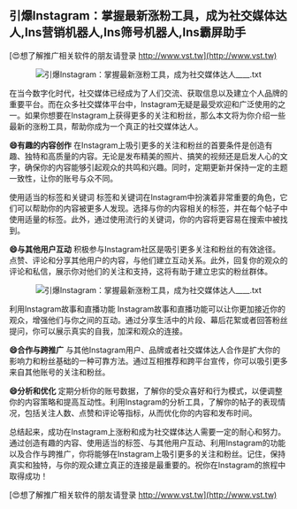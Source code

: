 ## **引爆Instagram：掌握最新涨粉工具，成为社交媒体达人,Ins营销机器人,Ins筛号机器人,Ins霸屏助手**

[😍想了解推广相关软件的朋友请登录 http://www.vst.tw](http://www.vst.tw)

 <center><img src="https://vst.tw/MP4/tuiguang/png/1.png" alt="引爆Instagram：掌握最新涨粉工具，成为社交媒体达人____.txt"></center>

在当今数字化时代，社交媒体已经成为了人们交流、获取信息以及建立个人品牌的重要平台。而在众多社交媒体平台中，Instagram无疑是最受欢迎和广泛使用的之一。如果你想要在Instagram上获得更多的关注和粉丝，那么本文将为你介绍一些最新的涨粉工具，帮助你成为一个真正的社交媒体达人。

**😄有趣的内容创作**
在Instagram上吸引更多的关注和粉丝的首要条件是创造有趣、独特和高质量的内容。无论是发布精美的照片、搞笑的视频还是启发人心的文字，确保你的内容能够引起观众的共鸣和兴趣。同时，定期更新并保持一定的主题一致性，让你的账号与众不同。

使用适当的标签和关键词
标签和关键词在Instagram中扮演着非常重要的角色，它们可以帮助你的内容被更多人发现。选择与你的内容相关的标签，并在每个帖子中使用适量的标签。此外，通过使用流行的关键词，你的内容将更容易在搜索中被找到。

**😄与其他用户互动**
积极参与Instagram社区是吸引更多关注和粉丝的有效途径。点赞、评论和分享其他用户的内容，与他们建立互动关系。此外，回复你的观众的评论和私信，展示你对他们的关注和支持，这将有助于建立忠实的粉丝群体。

 <center><img src="https://vst.tw/MP4/tuiguang/png/7.png" alt="引爆Instagram：掌握最新涨粉工具，成为社交媒体达人____.txt"></center>

利用Instagram故事和直播功能
Instagram故事和直播功能可以让你更加接近你的观众，增强他们与你之间的互动。通过分享生活中的片段、幕后花絮或者回答粉丝提问，你可以展示真实的自我，加深和观众的连接。

**😄合作与跨推广**
与其他Instagram用户、品牌或者社交媒体达人合作是扩大你的影响力和粉丝基础的一种可靠方法。通过互相推荐和跨平台宣传，你可以吸引更多来自其他账号的关注和粉丝。

**😄分析和优化**
定期分析你的账号数据，了解你的受众喜好和行为模式，以便调整你的内容策略和提高互动性。利用Instagram的分析工具，了解你的帖子的表现情况，包括关注人数、点赞和评论等指标，从而优化你的内容和发布时间。

总结起来，成功在Instagram上涨粉和成为社交媒体达人需要一定的耐心和努力。通过创造有趣的内容、使用适当的标签、与其他用户互动、利用Instagram的功能以及合作与跨推广，你将能够在Instagram上吸引更多的关注和粉丝。记住，保持真实和独特，与你的观众建立真正的连接是最重要的。祝你在Instagram的旅程中取得成功！

[😍想了解推广相关软件的朋友请登录 http://www.vst.tw](http://www.vst.tw)



